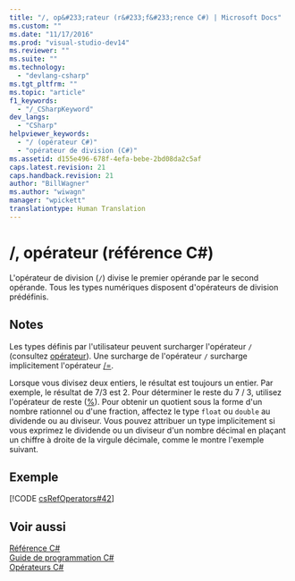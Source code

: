 ```yaml
---
title: "/, op&#233;rateur (r&#233;f&#233;rence C#) | Microsoft Docs"
ms.custom: ""
ms.date: "11/17/2016"
ms.prod: "visual-studio-dev14"
ms.reviewer: ""
ms.suite: ""
ms.technology: 
  - "devlang-csharp"
ms.tgt_pltfrm: ""
ms.topic: "article"
f1_keywords: 
  - "/_CSharpKeyword"
dev_langs: 
  - "CSharp"
helpviewer_keywords: 
  - "/ (opérateur C#)"
  - "opérateur de division (C#)"
ms.assetid: d155e496-678f-4efa-bebe-2bd08da2c5af
caps.latest.revision: 21
caps.handback.revision: 21
author: "BillWagner"
ms.author: "wiwagn"
manager: "wpickett"
translationtype: Human Translation
---
```

# /, op&#233;rateur (r&#233;f&#233;rence C#)
L'opérateur de division \(`/`\) divise le premier opérande par le second opérande.  Tous les types numériques disposent d'opérateurs de division prédéfinis.  
  
## Notes  
 Les types définis par l'utilisateur peuvent surcharger l'opérateur `/` \(consultez [opérateur](../../../csharp/language-reference/keywords/operator.md)\).  Une surcharge de l'opérateur `/` surcharge implicitement l'opérateur [\/\=](../../../csharp/language-reference/operators/subtraction-assignment-operator.md).  
  
 Lorsque vous divisez deux entiers, le résultat est toujours un entier.  Par exemple, le résultat de 7\/3 est 2.  Pour déterminer le reste du 7 \/ 3, utilisez l'opérateur de reste \([%](../../../csharp/language-reference/operators/modulus-operator.md)\).  Pour obtenir un quotient sous la forme d'un nombre rationnel ou d'une fraction, affectez le type `float` ou `double` au dividende ou au diviseur.  Vous pouvez attribuer un type implicitement si vous exprimez le dividende ou un diviseur d'un nombre décimal en plaçant un chiffre à droite de la virgule décimale, comme le montre l'exemple suivant.  
  
## Exemple  
 [!CODE [csRefOperators#42](../CodeSnippet/VS_Snippets_VBCSharp/csrefOperators#42)]  
  
## Voir aussi  
 [Référence C\#](../../../csharp/language-reference/index.md)   
 [Guide de programmation C\#](../../../csharp/programming-guide/index.md)   
 [Opérateurs C\#](../../../csharp/language-reference/operators/index.md)